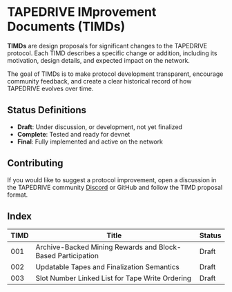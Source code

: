 # TAPEDRIVE IMprovement Documents (TIMDs)

**TIMDs** are design proposals for significant changes to the TAPEDRIVE protocol. Each TIMD describes a specific change or addition, including its motivation, design details, and expected impact on the network.

The goal of TIMDs is to make protocol development transparent, encourage community feedback, and create a clear historical record of how TAPEDRIVE evolves over time.

## Status Definitions

- **Draft**: Under discussion, or development, not yet finalized
- **Complete**: Tested and ready for devnet
- **Final**: Fully implemented and active on the network

## Contributing

If you would like to suggest a protocol improvement, open a discussion in the TAPEDRIVE community [Discord](https://discord.gg/dVa9TWA45X) or GitHub and follow the TIMD proposal format.

## Index

| TIMD | Title | Status |
|------|-------|--------|
| 001 | Archive-Backed Mining Rewards and Block-Based Participation | Draft |
| 002 | Updatable Tapes and Finalization Semantics | Draft |
| 003 | Slot Number Linked List for Tape Write Ordering | Draft |

